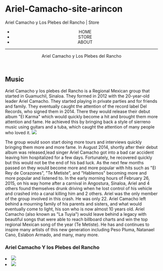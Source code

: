 # Ariel-Camacho-site-arincon
<html>
 <head>
   Ariel Camacho y Los Plebes del Rancho | Store 
   <meta name= "description" content="Ariel Camacho fan site">
   <link rel="stylesheet" href="styles.css">
 </head> 
 <body>
   <header>
     <nav>
       <ul>
         <li>HOME</li>
         <li>STORE</li>
         <li>ABOUT</li>
       </ul>
     </nav>
     <hr>
     <hl>Ariel Camacho y Los Plebes del Rancho</hl>
   </header>

  <section>
    <h2>Music</h2>
    <p>Ariel Camacho y los plebes del Rancho is a Regional Mexican group that started in Guamuchil, Sinaloa. They formed in 2012 with the 20-year-old leader Ariel Camacho. They started playing in private parties and for friends and family. They eventually caught the attention of the record label Del Records, who signed them in 2014. There they would release their debut album "El Karma" which would quickly become a hit and brought them more attention and fame. He achieved this by bringing back a style of sierreno music using guitars and a tuba, which caught the attention of many people who loved it.
      <img src= "https://www.billboard.com/wp-content/uploads/media/ariel-camacho-y-los-plebes-2015-billboard-press-650.jpg">
    </p> The group would soon start doing more tours and interviews quickly bringing them more and more fame. In August 2014, shortly after their debut album was released,lead singer Ariel Camacho got into a bad car accident leaving him hospitalized for a few days. Fortunately, he recovered quickly but this would not be the end of his bad luck. As the next few months passed on they would become more and more popular with hits such as "El Rey de Corazones", "Te Metiste", and "Hablemos" becoming more and more popular and listened to. In the early morning hours of February 26, 2015, on his way home after a carnival in Angostura, Sinaloa, Ariel and 4 others found themselves drunk driving when he lost control of his vehicle and crashed into a canal killing him and 2 others. Ariel was the only member of the group involved in this crash. He was only 22. Ariel Camacho left behind a mourning family of his parents and sisters, and what would eventually come to light, his son who is now almost 10 years old. Ariel Camacho (also known as "La Tuyia") would leave behind a legacy with beautiful songs that were able to reach billboard charts and win the top regional Mexican song of the year (Te Metiste). He has and continues to inspire many artists of this new generation including Peso Pluma, Natanael Cano, Eslabon Armado, and many, many more.
  </section>
   
   <footer>
     <h3>Ariel Camacho Y los Plebes del Rancho</h3>
     <u1>
       <li><img src="https://i.scdn.co/image/ab67616d0000b273eba766e9ba27b04b9aa5dd38"></li>
       <li><img src="https://i.ytimg.com/vi/MlNjooBsxrU/maxresdefault.jpg"></li>
     </u1>
   </footer>
 </body>
</html>
